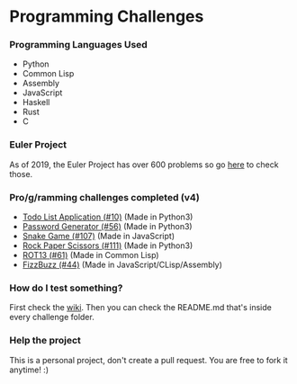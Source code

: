 # Programming Challenges

### Programming Languages Used
- Python
- Common Lisp
- Assembly
- JavaScript
- Haskell
- Rust
- C

### Euler Project
As of 2019, the Euler Project has over 600 problems so go [here](https://github.com/paulo-e/programming_challenges/tree/master/euler) to check those.

### Pro/g/ramming challenges completed (v4)
- [Todo List Application (#10)](https://github.com/paulo-e/programming_challenges/tree/master/v4/10_to-do_list_application) (Made in Python3)
- [Password Generator (#56)](https://github.com/paulo-e/programming_challenges/tree/master/v4/56_password_generator) (Made in Python3)
- [Snake Game (#107)](https://github.com/paulo-e/programming_challenges/tree/master/v4/107_snake) (Made in JavaScript)
- [Rock Paper Scissors (#111)](https://github.com/paulo-e/programming_challenges/tree/master/v4/111_rock_paper_scissors) (Made in Python3)
- [ROT13 (#61)](https://github.com/paulo-e/programming_challenges/tree/master/v4/61_rot_13)
  (Made in Common Lisp)
- [FizzBuzz
  (#44)](https://github.com/paulo-e/programming_challenges/tree/master/v4/44_fizzbuzz)
  (Made in JavaScript/CLisp/Assembly)

### How do I test something?
First check the [wiki](https://github.com/paulo-e/programming_challenges/wiki/How-to-test-a-challenge%3F).
Then you can check the README.md that's inside every challenge folder.

### Help the project
This is a personal project, don't create a pull request. You are free to fork it anytime! :)
